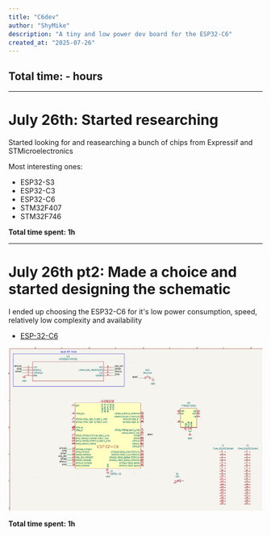 ```yaml
---
title: "C6dev"
author: "ShyMike"
description: "A tiny and low power dev board for the ESP32-C6"
created_at: "2025-07-26"
---
```


## Total time: - hours

---

# July 26th: Started researching

Started looking for and reasearching a bunch of chips from Expressif and STMicroelectronics

Most interesting ones:

- ESP32-S3
- ESP32-C3
- ESP32-C6
- STM32F407
- STM32F746

**Total time spent: 1h**

---

# July 26th pt2: Made a choice and started designing the schematic

I ended up choosing the ESP32-C6 for it's low power consumption, speed, relatively low complexity and availability

- [ESP-32-C6](https://jlcpcb.com/partdetail/EspressifSystems-ESP32C6/C5364646)

![Starting schematic](images/image.png)

**Total time spent: 1h**